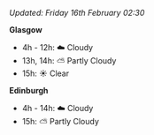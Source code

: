 *Updated: Friday 16th February 02:30*

**Glasgow**

* 4h - 12h: :cloud: Cloudy
* 13h, 14h: :partly_sunny: Partly Cloudy
* 15h: :sunny: Clear

**Edinburgh**

* 4h - 14h: :cloud: Cloudy
* 15h: :partly_sunny: Partly Cloudy
